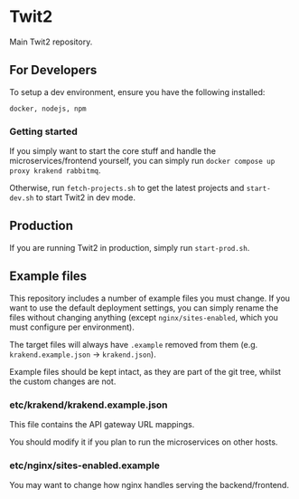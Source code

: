 # Twit2
Main Twit2 repository.

## For Developers

To setup a dev environment, ensure you have the following installed:

```
docker, nodejs, npm
```

### Getting started

If you simply want to start the core stuff and handle the microservices/frontend yourself, you can simply run `docker compose up proxy krakend rabbitmq`.

Otherwise, run `fetch-projects.sh` to get the latest projects and `start-dev.sh` to start Twit2 in dev mode.

## Production

If you are running Twit2 in production, simply run `start-prod.sh`.

## Example files

This repository includes a number of example files you must change. If you want to use the default deployment settings, you can simply rename the files without changing anything (except `nginx/sites-enabled`, which you must configure per environment).

The target files will always have `.example` removed from them (e.g. `krakend.example.json` -> `krakend.json`).

Example files should be kept intact, as they are part of the git tree, whilst the custom changes are not.

### etc/krakend/krakend.example.json

This file contains the API gateway URL mappings.

You should modify it if you plan to run the microservices on other hosts.

### etc/nginx/sites-enabled.example

You may want to change how nginx handles serving the backend/frontend.
